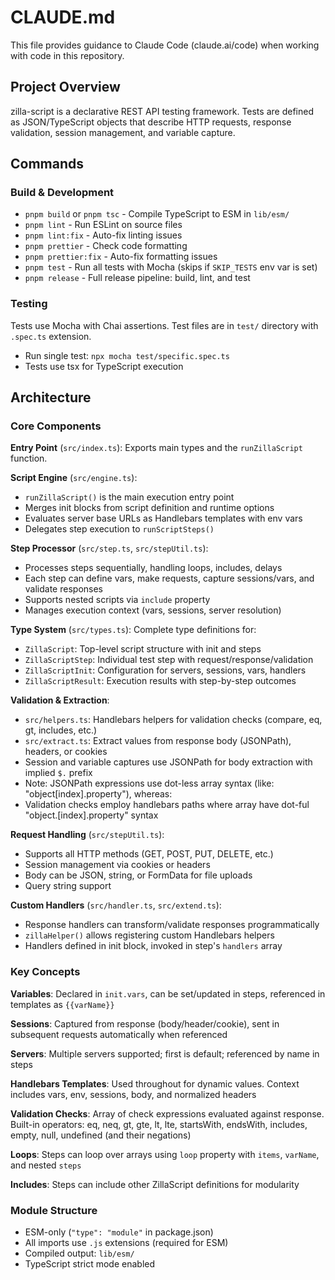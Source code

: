 # CLAUDE.md
This file provides guidance to Claude Code (claude.ai/code) when working with code in this repository.

## Project Overview
zilla-script is a declarative REST API testing framework.
Tests are defined as JSON/TypeScript objects that describe HTTP requests, response validation, session management, and variable capture.

## Commands

### Build & Development
- `pnpm build` or `pnpm tsc` - Compile TypeScript to ESM in `lib/esm/`
- `pnpm lint` - Run ESLint on source files
- `pnpm lint:fix` - Auto-fix linting issues
- `pnpm prettier` - Check code formatting
- `pnpm prettier:fix` - Auto-fix formatting issues
- `pnpm test` - Run all tests with Mocha (skips if `SKIP_TESTS` env var is set)
- `pnpm release` - Full release pipeline: build, lint, and test

### Testing
Tests use Mocha with Chai assertions. Test files are in `test/` directory with `.spec.ts` extension.
- Run single test: `npx mocha test/specific.spec.ts`
- Tests use tsx for TypeScript execution

## Architecture

### Core Components

**Entry Point** (`src/index.ts`): Exports main types and the `runZillaScript` function.

**Script Engine** (`src/engine.ts`):
- `runZillaScript()` is the main execution entry point
- Merges init blocks from script definition and runtime options
- Evaluates server base URLs as Handlebars templates with env vars
- Delegates step execution to `runScriptSteps()`

**Step Processor** (`src/step.ts`, `src/stepUtil.ts`):
- Processes steps sequentially, handling loops, includes, delays
- Each step can define vars, make requests, capture sessions/vars, and validate responses
- Supports nested scripts via `include` property
- Manages execution context (vars, sessions, server resolution)

**Type System** (`src/types.ts`): Complete type definitions for:
- `ZillaScript`: Top-level script structure with init and steps
- `ZillaScriptStep`: Individual test step with request/response/validation
- `ZillaScriptInit`: Configuration for servers, sessions, vars, handlers
- `ZillaScriptResult`: Execution results with step-by-step outcomes

**Validation & Extraction**:
- `src/helpers.ts`: Handlebars helpers for validation checks (compare, eq, gt, includes, etc.)
- `src/extract.ts`: Extract values from response body (JSONPath), headers, or cookies
- Session and variable captures use JSONPath for body extraction with implied `$.` prefix
- Note: JSONPath expressions use dot-less array syntax (like: "object[index].property"), whereas:
- Validation checks employ handlebars paths where array have dot-ful "object.[index].property" syntax

**Request Handling** (`src/stepUtil.ts`):
- Supports all HTTP methods (GET, POST, PUT, DELETE, etc.)
- Session management via cookies or headers
- Body can be JSON, string, or FormData for file uploads
- Query string support

**Custom Handlers** (`src/handler.ts`, `src/extend.ts`):
- Response handlers can transform/validate responses programmatically
- `zillaHelper()` allows registering custom Handlebars helpers
- Handlers defined in init block, invoked in step's `handlers` array

### Key Concepts

**Variables**: Declared in `init.vars`, can be set/updated in steps, referenced in templates as `{{varName}}`

**Sessions**: Captured from response (body/header/cookie), sent in subsequent requests automatically when referenced

**Servers**: Multiple servers supported; first is default; referenced by name in steps

**Handlebars Templates**: Used throughout for dynamic values. Context includes vars, env, sessions, body, and normalized headers

**Validation Checks**: Array of check expressions evaluated against response. Built-in operators: eq, neq, gt, gte, lt, lte, startsWith, endsWith, includes, empty, null, undefined (and their negations)

**Loops**: Steps can loop over arrays using `loop` property with `items`, `varName`, and nested `steps`

**Includes**: Steps can include other ZillaScript definitions for modularity

### Module Structure
- ESM-only (`"type": "module"` in package.json)
- All imports use `.js` extensions (required for ESM)
- Compiled output: `lib/esm/`
- TypeScript strict mode enabled